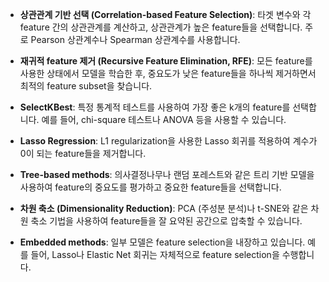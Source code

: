 

- **상관관계 기반 선택 (Correlation-based Feature Selection)**: 타겟 변수와 각 feature 간의 상관관계를 계산하고, 상관관계가 높은 feature들을 선택합니다. 주로 Pearson 상관계수나 Spearman 상관계수를 사용합니다.

- **재귀적 feature 제거 (Recursive Feature Elimination, RFE)**: 모든 feature를 사용한 상태에서 모델을 학습한 후, 중요도가 낮은 feature들을 하나씩 제거하면서 최적의 feature subset을 찾습니다.

- **SelectKBest**: 특정 통계적 테스트를 사용하여 가장 좋은 k개의 feature를 선택합니다. 예를 들어, chi-square 테스트나 ANOVA 등을 사용할 수 있습니다.

- **Lasso Regression**: L1 regularization을 사용한 Lasso 회귀를 적용하여 계수가 0이 되는 feature들을 제거합니다.

- **Tree-based methods**: 의사결정나무나 랜덤 포레스트와 같은 트리 기반 모델을 사용하여 feature의 중요도를 평가하고 중요한 feature들을 선택합니다.

- **차원 축소 (Dimensionality Reduction)**: PCA (주성분 분석)나 t-SNE와 같은 차원 축소 기법을 사용하여 feature들을 잘 요약된 공간으로 압축할 수 있습니다.

- **Embedded methods**: 일부 모델은 feature selection을 내장하고 있습니다. 예를 들어, Lasso나 Elastic Net 회귀는 자체적으로 feature selection을 수행합니다.
